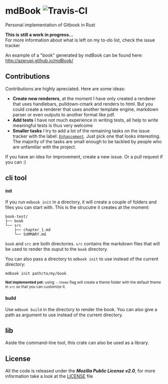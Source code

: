 # mdBook ![Travis-CI](https://travis-ci.org/azerupi/mdBook.svg)

Personal implementation of Gitbook in Rust

**This is still a work in progress...**  
For more information about what is left on my to-do list, check the issue tracker

An example of a "book" generated by mdBook can be found here: http://azerupi.github.io/mdBook/

## Contributions

Contributions are highly apreciated. Here are some ideas:

- **Create new renderers**, at the moment I have only created a renderer that uses handlebars, pulldown-cmark and renders to html. But you could create a renderer that uses another template engine, markdown parser or even outputs to another format like pdf.
- **Add tests** I have not much experience in writing tests, all help to write meaningful tests is thus very welcome
- **Smaller tasks** I try to add a lot of the remaining tasks on the issue tracker with the label: [`Enhancement`](https://github.com/azerupi/mdBook/issues?q=is%3Aopen+is%3Aissue+label%3AEnhancement). Just pick one that looks interesting. The majority of the tasks are small enough to be tackled by people who are unfamiliar with the project.

If you have an idea for improvement, create a new issue. Or a pull request if you can :)

## cli tool

#### init

If you run `mdbook init` in a directory, it will create a couple of folders and files you can start with.
This is the strucutre it creates at the moment:
```
book-test/
├── book
└── src
    ├── chapter_1.md
    └── SUMMARY.md
```
`book` and `src` are both directories. `src` contains the markdown files that will be used to render the ouput to the `book` directory.

You can also pass a directory to `mdbook init` to use instead of the current directory:
```
mdbook init path/to/my/book
```

<sup>**Not implemented yet:** using `--theme` flag will create a theme folder with the default theme in `src` so that you can customize it.</sup>

#### build

Use `mdbook build` in the directory to render the book. You can also give a path as argument to use instead of the current directory.


## lib

Aside the command-line tool, this crate can also be used as a library. 



## License

All the code is released under the ***Mozilla Public License v2.0***, for more information take a look at the [LICENSE](LICENSE) file
